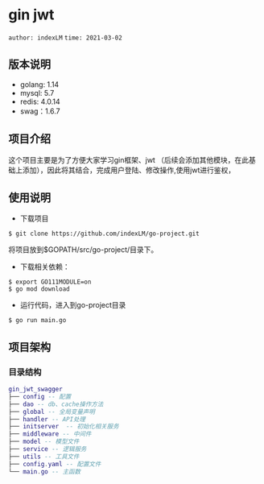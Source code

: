 # gin jwt
`author: indexLM`
`time: 2021-03-02`

## 版本说明
- golang: 1.14
- mysql: 5.7
- redis: 4.0.14
- swag：1.6.7
## 项目介绍

这个项目主要是为了方便大家学习gin框架、jwt （后续会添加其他模块，在此基础上添加），因此将其结合，完成用户登陆、修改操作,使用jwt进行鉴权，

## 使用说明
- 下载项目
```shell
$ git clone https://github.com/indexLM/go-project.git
```
将项目放到$GOPATH/src/go-project/目录下。
- 下载相关依赖：
```shell
$ export GO111MODULE=on
$ go mod download
```
- 运行代码，进入到go-project目录
```shell
$ go run main.go
```

## 项目架构

### 目录结构

```lua
gin_jwt_swagger
├── config -- 配置
├── dao -- db、cache操作方法
├── global -- 全局变量声明
├── handler -- API处理
├── initserver  -- 初始化相关服务
├── middleware -- 中间件
├── model -- 模型文件
├── service -- 逻辑服务
├── utils -- 工具文件
├── config.yaml -- 配置文件
└── main.go -- 主函数
```
